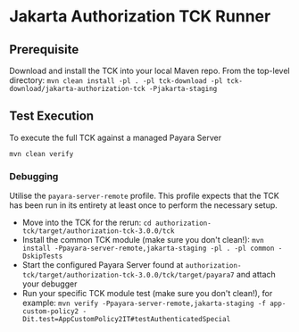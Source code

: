 # Jakarta Authorization TCK Runner

## Prerequisite

Download and install the TCK into your local Maven repo. 
From the top-level directory: `mvn clean install -pl . -pl tck-download -pl tck-download/jakarta-authorization-tck -Pjakarta-staging`

## Test Execution

To execute the full TCK against a managed Payara Server

```
mvn clean verify 
```

### Debugging

Utilise the `payara-server-remote` profile. 
This profile expects that the TCK has been run in its entirety at least once to perform the necessary setup.

* Move into the TCK for the rerun: `cd authorization-tck/target/authorization-tck-3.0.0/tck`
* Install the common TCK module (make sure you don't clean!): `mvn install -Ppayara-server-remote,jakarta-staging -pl . -pl common -DskipTests`
* Start the configured Payara Server found at `authorization-tck/target/authorization-tck-3.0.0/tck/target/payara7` and attach your debugger
* Run your specific TCK module test (make sure you don't clean!), for example: `mvn verify -Ppayara-server-remote,jakarta-staging -f app-custom-policy2 -Dit.test=AppCustomPolicy2IT#testAuthenticatedSpecial`
